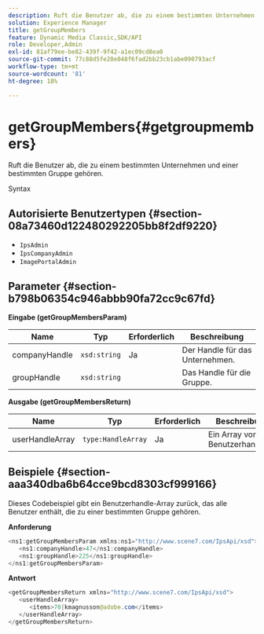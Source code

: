 ```yaml
---
description: Ruft die Benutzer ab, die zu einem bestimmten Unternehmen und einer bestimmten Gruppe gehören.
solution: Experience Manager
title: getGroupMembers
feature: Dynamic Media Classic,SDK/API
role: Developer,Admin
exl-id: 81af79ee-be82-439f-9f42-a1ec09cd8ea0
source-git-commit: 77c88d5fe20e048f6fad2bb23cb1abe090793acf
workflow-type: tm+mt
source-wordcount: '81'
ht-degree: 18%

---
```


# getGroupMembers{#getgroupmembers}

Ruft die Benutzer ab, die zu einem bestimmten Unternehmen und einer bestimmten Gruppe gehören.

Syntax

## Autorisierte Benutzertypen {#section-08a73460d122480292205bb8f2df9220}

* `IpsAdmin`
* `IpsCompanyAdmin`
* `ImagePortalAdmin`

## Parameter {#section-b798b06354c946abbb90fa72cc9c67fd}

**Eingabe (getGroupMembersParam)**

| Name | Typ | Erforderlich | Beschreibung |
|---|---|---|---|
| companyHandle | `xsd:string` | Ja | Der Handle für das Unternehmen. |
| groupHandle | `xsd:string` |  | Das Handle für die Gruppe. |

**Ausgabe (getGroupMembersReturn)**

| Name | Typ | Erforderlich | Beschreibung |
|---|---|---|---|
| userHandleArray | `type:HandleArray` | Ja | Ein Array von Benutzerhandlern. |

## Beispiele {#section-aaa340dba6b64cce9bcd8303cf999166}

Dieses Codebeispiel gibt ein Benutzerhandle-Array zurück, das alle Benutzer enthält, die zu einer bestimmten Gruppe gehören.

**Anforderung**

```java
<ns1:getGroupMembersParam xmlns:ns1="http://www.scene7.com/IpsApi/xsd">
   <ns1:companyHandle>47</ns1:companyHandle>
   <ns1:groupHandle>225</ns1:groupHandle>
</ns1:getGroupMembersParam>
```

**Antwort**

```java
<getGroupMembersReturn xmlns="http://www.scene7.com/IpsApi/xsd">
   <userHandleArray>
      <items>70|kmagnusson@adobe.com</items>
   </userHandleArray>
</getGroupMembersReturn>
```

